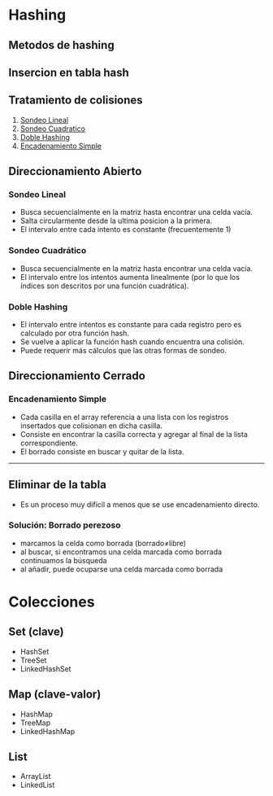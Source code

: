 # Hashing

## Metodos de hashing

## Insercion en tabla hash

## Tratamiento de colisiones

1. [Sondeo Lineal](#sondeo-lineal)
2. [Sondeo Cuadratico](#sondeo-cuadratico)
3. [Doble Hashing](#doble-hashing)
4. [Encadenamiento Simple](#encadenamiento-simple)

## Direccionamiento Abierto

### Sondeo Lineal
- Busca secuencialmente en la matriz hasta encontrar una celda vacía. 
- Salta circularmente desde la ultima posicion a la primera.
- El intervalo entre cada intento es constante (frecuentemente 1)

### Sondeo Cuadrático
- Busca secuencialmente en la matriz hasta encontrar una celda vacía.
- El intervalo entre los intentos aumenta linealmente (por lo que los índices son descritos por una función cuadrática).

### Doble Hashing
-  El intervalo entre intentos es constante para cada registro pero es calculado por otra función hash.
-  Se vuelve a aplicar la función hash cuando encuentra una colisión.
-  Puede requerir más cálculos que las otras formas de sondeo.

## Direccionamiento Cerrado

### Encadenamiento Simple
- Cada casilla en el array referencia a una lista con los registros insertados que colisionan en dicha casilla.
- Consiste en encontrar la casilla correcta y agregar al final de la lista correspondiente.
- El borrado consiste en buscar y quitar de la lista.

---

## Eliminar de la tabla
- Es un proceso muy difícil a menos que se use encadenamiento directo.

### Solución: Borrado perezoso
- marcamos la celda como borrada (borrado≠libre)
- al buscar, si encontramos una celda marcada como borrada continuamos la búsqueda
- al añadir, puede ocuparse una celda marcada como borrada

# Colecciones

## Set (clave)
- HashSet
- TreeSet
- LinkedHashSet

## Map (clave-valor)
- HashMap
- TreeMap
- LinkedHashMap

## List
- ArrayList
- LinkedList
